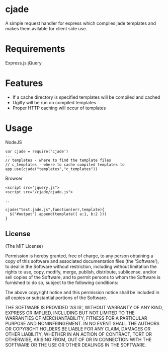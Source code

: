 # cjade

A simple request handler for express which compiles jade templates and
makes them avilable for client side use. 

# Requirements
 
   Express.js
   jQuery

# Features

 * If a cache directory is specified templates will be compiled and cached
 * Ugilfy will be run on compiled templates
 * Proper HTTP caching will occur of templates

# Usage

NodeJS

    var cjade = require('cjade')
    ...
    // templates - where to find the template files
    // c_templates - where to cache compiled templates to
    app.use(cjade("templates","c_templates"))

Browser

    <script src="jquery.js">
    <script src="/cjade/cjade.js">

    ..

    cjade("test.jade.js",function(err,template){
      $("#output").append(template({ a:1, b:2 }))
    }



## License 

(The MIT License)

Permission is hereby granted, free of charge, to any person obtaining
a copy of this software and associated documentation files (the
'Software'), to deal in the Software without restriction, including
without limitation the rights to use, copy, modify, merge, publish,
distribute, sublicense, and/or sell copies of the Software, and to
permit persons to whom the Software is furnished to do so, subject to
the following conditions:

The above copyright notice and this permission notice shall be
included in all copies or substantial portions of the Software.

THE SOFTWARE IS PROVIDED 'AS IS', WITHOUT WARRANTY OF ANY KIND,
EXPRESS OR IMPLIED, INCLUDING BUT NOT LIMITED TO THE WARRANTIES OF
MERCHANTABILITY, FITNESS FOR A PARTICULAR PURPOSE AND NONINFRINGEMENT.
IN NO EVENT SHALL THE AUTHORS OR COPYRIGHT HOLDERS BE LIABLE FOR ANY
CLAIM, DAMAGES OR OTHER LIABILITY, WHETHER IN AN ACTION OF CONTRACT,
TORT OR OTHERWISE, ARISING FROM, OUT OF OR IN CONNECTION WITH THE
SOFTWARE OR THE USE OR OTHER DEALINGS IN THE SOFTWARE.
